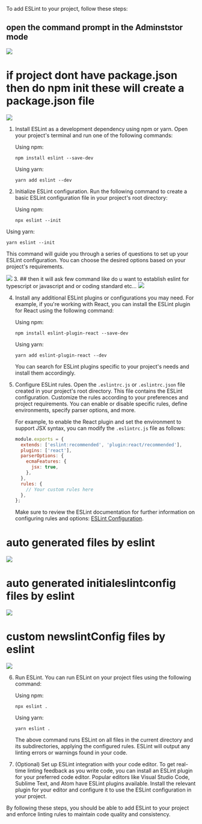 To add ESLint to your project, follow these steps:
 
 ## open the command prompt in the Adminststor mode 
 <img src="../eslint/images/cmd.png" />


# if project dont have package.json then do npm init these will create a package.json file

 <img src="../eslint/images/npmInit.png" />

1. Install ESLint as a development dependency using npm or yarn. Open your project's terminal and run one of the following commands:

   Using npm:
   ```
   npm install eslint --save-dev
   ```

   Using yarn:
   ```
   yarn add eslint --dev
   ```

2. Initialize ESLint configuration. Run the following command to create a basic ESLint configuration file in your project's root directory:

   Using npm:
   ```
   npx eslint --init
   ```
<!-- 'npm init @eslint/config'.  '@eslint/create-config@latest'-->
   Using yarn:
   ```
   yarn eslint --init
   ```

   This command will guide you through a series of questions to set up your ESLint configuration. You can choose the desired options based on your project's requirements.



 <img src="../eslint/images/eslintInit.png" />
 <!--  -->
3. ## then it will ask few command like do u want to establish eslint for typescript or javascript and or coding standard etc...

 <img src="../eslint/images/eslintinitquestion.png" />

4. Install any additional ESLint plugins or configurations you may need. For example, if you're working with React, you can install the ESLint plugin for React using the following command:

   Using npm:
   ```
   npm install eslint-plugin-react --save-dev
   ```

   Using yarn:
   ```
   yarn add eslint-plugin-react --dev
   ```

   You can search for ESLint plugins specific to your project's needs and install them accordingly.



5. Configure ESLint rules. Open the `.eslintrc.js` or `.eslintrc.json` file created in your project's root directory. This file contains the ESLint configuration. Customize the rules according to your preferences and project requirements. You can enable or disable specific rules, define environments, specify parser options, and more.

   For example, to enable the React plugin and set the environment to support JSX syntax, you can modify the `.eslintrc.js` file as follows:

   ```javascript
   module.exports = {
     extends: ['eslint:recommended', 'plugin:react/recommended'],
     plugins: ['react'],
     parserOptions: {
       ecmaFeatures: {
         jsx: true,
       },
     },
     rules: {
       // Your custom rules here
     },
   };
   ```

   Make sure to review the ESLint documentation for further information on configuring rules and options: [ESLint Configuration](https://eslint.org/docs/user-guide/configuring).
# auto generated files by eslint
 <img src="../eslint/images/autoGeneratedFilesByEslint.png" />

# auto generated initialeslintconfig files by eslint
 <img src="../eslint/images/initialeslintconfig.png" />

 
#  custom newslintConfig files by eslint
 <img src="../eslint/images/newslintConfig.png" />

 
6. Run ESLint. You can run ESLint on your project files using the following command:

   Using npm:
   ```
   npx eslint .
   ```

   Using yarn:
   ```
   yarn eslint .
   ```

   The above command runs ESLint on all files in the current directory and its subdirectories, applying the configured rules. ESLint will output any linting errors or warnings found in your code.

7. (Optional) Set up ESLint integration with your code editor. To get real-time linting feedback as you write code, you can install an ESLint plugin for your preferred code editor. Popular editors like Visual Studio Code, Sublime Text, and Atom have ESLint plugins available. Install the relevant plugin for your editor and configure it to use the ESLint configuration in your project.

By following these steps, you should be able to add ESLint to your project and enforce linting rules to maintain code quality and consistency.